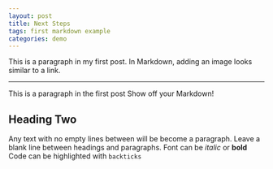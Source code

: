 ```yaml
---
layout: post
title: Next Steps
tags: first markdown example
categories: demo
---
```


This is a paragraph in my first post.
In Markdown, adding an image looks similar to a link.


-------------------

 This is a paragraph in the first post
 Show off your Markdown!
 
 ## Heading Two
 
 Any text with no empty lines between will be become a paragraph.
 Leave a blank line between headings and paragraphs.
 Font can be *italic* or **bold**
 Code can be highlighted with `backticks`
